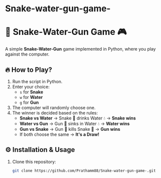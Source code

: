 # Snake-water-gun-game-
# 🐍 Snake-Water-Gun Game 🎮

A simple **Snake-Water-Gun** game implemented in Python, where you play against the computer.

## 🔥 How to Play?
1. Run the script in Python.
2. Enter your choice:
   - `s` for **Snake**
   - `w` for **Water**
   - `g` for **Gun**
3. The computer will randomly choose one.
4. The winner is decided based on the rules:
   - **Snake vs Water** → Snake 🐍 drinks Water 💧 → **Snake wins**
   - **Water vs Gun** → Gun 🔫 sinks in Water 💧 → **Water wins**
   - **Gun vs Snake** → Gun 🔫 kills Snake 🐍 → **Gun wins**
   - If both choose the same → **It's a Draw!**

## ⚙️ Installation & Usage
1. Clone this repository:
   ```sh
   git clone https://github.com/Prathamm88/Snake-water-gun-game-.git
